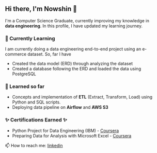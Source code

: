 ## Hi there, I'm Nowshin 👋

I'm a Computer Science Graduate, currently improving my knowledge in **data engineering**. In this profile, I have updated my learning journey. 

### 🔭 Currently Learning 
I am currently doing a data engineering end-to-end project using an e-commerce dataset. So, far I have 
- Created the data model (ERD) through analyzing the dataset
- Created a database following the ERD and loaded the data using PostgreSQL


### 🌱 Learned so far 
- Concepts and implementation of **ETL** (Extract, Transform, Load) using Python and SQL scripts. 
- Deploying data pipeline on **Airflow** and **AWS S3**
  

### ✨ Certifications Earned  ✨
- Python Project for Data Engineering (IBM) - [Coursera](https://coursera.org/share/a9b65d2fff98e599c28b26b32bb67538)
- Preparing Data for Analysis with Microsoft Excel - [Coursera](https://www.coursera.org/account/accomplishments/verify/5K993KFCAUH8?utm_source=link&utm_medium=certificate&utm_content=cert_image&utm_campaign=sharing_cta&utm_product=course)

📫 How to reach me: [linkedin](https://www.linkedin.com/in/nna01/) 


<!--
**nna01/nna01** is a ✨ _special_ ✨ repository because its `README.md` (this file) appears on your GitHub profile.

Here are some ideas to get you started:

- 🔭 I’m currently working on ...
- 🌱 I’m currently learning ...
- 👯 I’m looking to collaborate on ...
- 🤔 I’m looking for help with ...
- 💬 Ask me about ...
- 📫 How to reach me: ...
- 😄 Pronouns: ...
- ⚡ Fun fact: ...
-->
